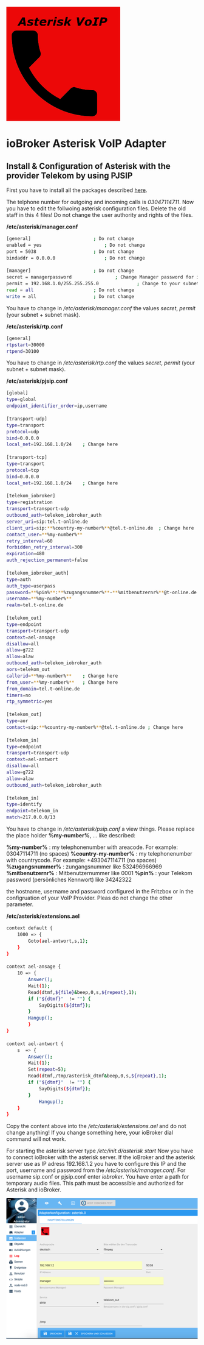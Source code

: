 ![Logo](../admin/asterisk.png)

# ioBroker Asterisk VoIP Adapter

## Install & Configuration of Asterisk with the provider Telekom by using PJSIP 

First you have to install all the packages described [here](../README.md).


The telphone number for outgoing and incoming calls is *03047114711*. Now you have to edit the follwoing asterisk configuration files. Delete the old staff in this 4 files! Do not change the user authority and rights of the files.
 
**/etc/asterisk/manager.conf**
```sh
[general]						; Do not change
enabled = yes						; Do not change
port = 5038						; Do not change
bindaddr = 0.0.0.0					; Do not change

[manager]						; Do not change
secret = managerpassword				; Change Manager password for ioBroker asterisk adapter
permit = 192.168.1.0/255.255.255.0  			; Change to your subnet and netmask
read = all						; Do not change
write = all						; Do not change
```
You have to change in */etc/asterisk/manager.conf* the values *secret*, *permit* (your subnet + subnet mask). 

**/etc/asterisk/rtp.conf**
```sh
[general]
rtpstart=30000
rtpend=30100
```
You have to change in */etc/asterisk/rtp.conf* the values *secret*, *permit* (your subnet + subnet mask). 

**/etc/asterisk/pjsip.conf** 
```sh
[global]
type=global
endpoint_identifier_order=ip,username

[transport-udp]
type=transport
protocol=udp
bind=0.0.0.0
local_net=192.168.1.0/24	; Change here

[transport-tcp]
type=transport
protocol=tcp
bind=0.0.0.0
local_net=192.168.1.0/24	; Change here

[telekom_iobroker]
type=registration
transport=transport-udp
outbound_auth=telekom_iobroker_auth
server_uri=sip:tel.t-online.de
client_uri=sip:**%country-my-number%**@tel.t-online.de	; Change here
contact_user=**%my-number%**
retry_interval=60
forbidden_retry_interval=300
expiration=480
auth_rejection_permanent=false

[telekom_iobroker_auth]
type=auth
auth_type=userpass
password=**%pin%**:**%zugangsnummer%**-**%mitbenutzernr%**@t-online.de ; Change here
username=**%my-number%**
realm=tel.t-online.de

[telekom_out]
type=endpoint
transport=transport-udp
context=ael-ansage
disallow=all
allow=g722
allow=alaw
outbound_auth=telekom_iobroker_auth
aors=telekom_out
callerid=**%my-number%**	; Change here
from_user=**%my-number%**	; Change here
from_domain=tel.t-online.de
timers=no
rtp_symmetric=yes

[telekom_out]
type=aor
contact=sip:**%country-my-number%**@tel.t-online.de	; Change here

[telekom_in]
type=endpoint
transport=transport-udp
context=ael-antwort
disallow=all
allow=g722
allow=alaw
outbound_auth=telekom_iobroker_auth

[telekom_in]
type=identify
endpoint=telekom_in
match=217.0.0.0/13

```
You have to change in */etc/asterisk/psip.conf* a view things. Please replace the place holder **%my-number%**, ... like described:

**%my-number%**			: my telephonenumber with areacode. For example: 03047114711 (no spaces)
**%country-my-number%**	: my telephonenumber with countrycode. For example: +493047114711 (no spaces)
**%zugangsnummer%**		: zungangsnummer like 532496966969
**%mitbenutzernr%**		: Mitbenutzernummer like 0001
**%pin%**					: your Telekom password (persönliches Kennwort) like 34242322

the hostname, username and password configured in the Fritzbox or in the configruation of your VoIP Provider. Pleas do not change the other parameter. 

**/etc/asterisk/extensions.ael**
```sh
context default {
  	1000 => {
        Goto(ael-antwort,s,1);
  	}
}

context ael-ansage {
	10 => {
        Answer();
        Wait(1);
		Read(dtmf,${file}&beep,0,s,${repeat},1);
		if ("${dtmf}"  != "") {
			SayDigits(${dtmf});
		}
		Hangup();
        }
}

context ael-antwort {
	s  => {
		Answer();
		Wait(1);
		Set(repeat=5);
		Read(dtmf,/tmp/asterisk_dtmf&beep,0,s,${repeat},1);
		if ("${dtmf}"  != "") {
			SayDigits(${dtmf});
		}
    		Hangup();
	}
}
```
Copy the content above into the */etc/asterisk/extensions.ael* and do not change anything! If you change something here, your ioBroker dial command will not work.

For starting the asterisk server type */etc/init.d/asterisk start*
Now you have to connect ioBroker with the asterisk server. If the ioBroker and the asterisk server use as IP adress 192.168.1.2 you have to configure this IP and the port, username and password from the */etc/asterisk/manager.conf*. For username sip.conf or pjsip.conf enter *iobroker*. You have enter a path for temporary audio files. This path must be accessible and authorized for Asterisk and ioBroker. 

![Iobroker1](iobroker_telekom_pjsip.png)
